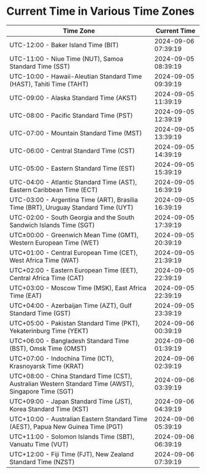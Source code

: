 # Current Time in Various Time Zones

| Time Zone | Current Time |
|-----------|--------------|
| UTC-12:00 - Baker Island Time (BIT) | 2024-09-06 07:39:19 |
| UTC-11:00 - Niue Time (NUT), Samoa Standard Time (SST) | 2024-09-05 08:39:19 |
| UTC-10:00 - Hawaii-Aleutian Standard Time (HAST), Tahiti Time (TAHT) | 2024-09-05 09:39:19 |
| UTC-09:00 - Alaska Standard Time (AKST) | 2024-09-05 11:39:19 |
| UTC-08:00 - Pacific Standard Time (PST) | 2024-09-05 12:39:19 |
| UTC-07:00 - Mountain Standard Time (MST) | 2024-09-05 13:39:19 |
| UTC-06:00 - Central Standard Time (CST) | 2024-09-05 14:39:19 |
| UTC-05:00 - Eastern Standard Time (EST) | 2024-09-05 15:39:19 |
| UTC-04:00 - Atlantic Standard Time (AST), Eastern Caribbean Time (ECT) | 2024-09-05 16:39:19 |
| UTC-03:00 - Argentina Time (ART), Brasília Time (BRT), Uruguay Standard Time (UYT) | 2024-09-05 16:39:19 |
| UTC-02:00 - South Georgia and the South Sandwich Islands Time (SGT) | 2024-09-05 17:39:19 |
| UTC±00:00 - Greenwich Mean Time (GMT), Western European Time (WET) | 2024-09-05 20:39:19 |
| UTC+01:00 - Central European Time (CET), West Africa Time (WAT) | 2024-09-05 21:39:19 |
| UTC+02:00 - Eastern European Time (EET), Central Africa Time (CAT) | 2024-09-05 22:39:19 |
| UTC+03:00 - Moscow Time (MSK), East Africa Time (EAT) | 2024-09-05 22:39:19 |
| UTC+04:00 - Azerbaijan Time (AZT), Gulf Standard Time (GST) | 2024-09-05 23:39:19 |
| UTC+05:00 - Pakistan Standard Time (PKT), Yekaterinburg Time (YEKT) | 2024-09-06 00:39:19 |
| UTC+06:00 - Bangladesh Standard Time (BST), Omsk Time (OMST) | 2024-09-06 01:39:19 |
| UTC+07:00 - Indochina Time (ICT), Krasnoyarsk Time (KRAT) | 2024-09-06 02:39:19 |
| UTC+08:00 - China Standard Time (CST), Australian Western Standard Time (AWST), Singapore Time (SGT) | 2024-09-06 03:39:19 |
| UTC+09:00 - Japan Standard Time (JST), Korea Standard Time (KST) | 2024-09-06 04:39:19 |
| UTC+10:00 - Australian Eastern Standard Time (AEST), Papua New Guinea Time (PGT) | 2024-09-06 05:39:19 |
| UTC+11:00 - Solomon Islands Time (SBT), Vanuatu Time (VUT) | 2024-09-06 06:39:19 |
| UTC+12:00 - Fiji Time (FJT), New Zealand Standard Time (NZST) | 2024-09-06 07:39:19 |
